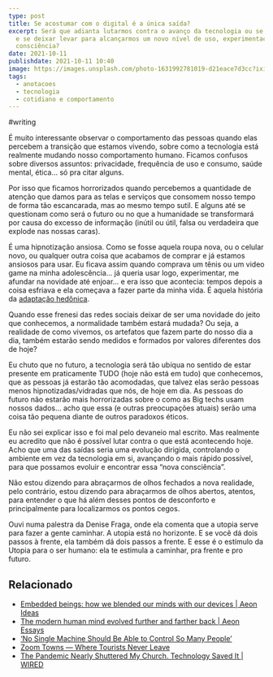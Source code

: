 ```yaml
---
type: post
title: Se acostumar com o digital é a única saída?
excerpt: Será que adianta lutarmos contra o avanço da tecnologia ou se acostumar
  e se deixar levar para alcançarmos um novo nível de uso, experimentação e
  consciência?
date: 2021-10-11
publishdate: 2021-10-11 10:40
image: https://images.unsplash.com/photo-1631992781019-d21eace7d3cc?ixid=MnwxMjA3fDB8MHxwaG90by1wYWdlfHx8fGVufDB8fHx8&ixlib=rb-1.2.1&auto=format&fit=crop&w=2340&q=80
tags:
  - anotacoes
  - tecnologia
  - cotidiano e comportamento
---
```


#writing

É muito interessante observar o comportamento das pessoas quando elas percebem a transição que estamos vivendo, sobre como a tecnologia está realmente mudando nosso comportamento humano. Ficamos confusos sobre diversos assuntos: privacidade, frequência de uso e consumo,  saúde mental, ética… só pra citar alguns.

Por isso que ficamos horrorizados quando percebemos a quantidade de atenção que damos para as telas e serviços que consomem nosso tempo de forma tão escancarada, mas ao mesmo tempo sutil. E alguns até se questionam como será o futuro ou no que a humanidade se transformará por causa do excesso de informação (inútil ou útil, falsa ou verdadeira que explode nas nossas caras).

É uma hipnotização ansiosa. Como se fosse aquela roupa nova, ou o celular novo, ou qualquer outra coisa que acabamos de comprar e já estamos ansiosos para usar. Eu ficava assim quando comprava um tênis ou um video game na minha adolescência… já queria usar logo, experimentar, me afundar na novidade até enjoar… e era isso que acontecia: tempos depois a coisa esfriava e ela começava a fazer parte da minha vida. É aquela história da [adaptação hedônica](https://diegoeis.com/estoicismo-adaptacao-hedonica-satisfacao-felicidade/). 

Quando esse frenesi das redes sociais deixar de ser uma novidade do jeito que conhecemos, a normalidade também estará mudada? Ou seja, a realidade de como vivemos, os artefatos que fazem parte do nosso dia a dia, também estarão sendo medidos e formados por valores diferentes dos de hoje?

Eu chuto que no futuro, a tecnologia será tão ubíqua no sentido de estar presente em praticamente TUDO (hoje não está em tudo) que conhecemos, que as pessoas já estarão tão acomodadas, que talvez elas serão pessoas menos hipnotizadas/vidradas que nós, de hoje em dia. As pessoas do futuro não estarão mais horrorizadas sobre o como as Big techs usam nossos dados... acho que essa (e outras preocupações atuais) serão uma coisa tão pequena diante de outros paradoxos éticos.

Eu não sei explicar isso e foi mal pelo devaneio mal escrito. Mas realmente eu acredito que não é possível lutar contra o que está acontecendo hoje. Acho que uma das saídas seria uma evolução dirigida, controlando o ambiente em vez da tecnologia em si, avançando o mais rápido possível, para que possamos evoluir e encontrar essa “nova consciência”.

Não estou dizendo para abraçarmos de olhos fechados a nova realidade, pelo contrário, estou dizendo para abraçarmos de olhos abertos, atentos, para entender o que há além desses pontos de desconforto e principalmente para localizarmos os pontos cegos.

Ouvi numa palestra da Denise Fraga, onde ela comenta que a utopia serve para fazer a gente caminhar. A utopia está no horizonte. E se você dá dois passos à frente, ela também dá dois passos a frente. E esse é o estímulo da Utopia para o ser humano: ela te estimula a caminhar, pra frente e pro futuro.

## Relacionado

* [Embedded beings: how we blended our minds with our devices | Aeon Ideas](https://aeon.co/ideas/embedded-beings-how-we-blended-our-minds-with-our-devices)
* [The modern human mind evolved further and farther back | Aeon Essays](https://aeon.co/essays/the-modern-human-mind-evolved-further-and-farther-back)
* [‘No Single Machine Should Be Able to Control So Many People’](https://longreads.com/2021/01/04/doomsday-machine-facebook/)
* [Zoom Towns — Where Tourists Never Leave](https://longreads.com/2021/06/04/zoom-town/)
* [The Pandemic Nearly Shuttered My Church. Technology Saved It | WIRED](https://www.wired.com/story/coronavirus-pandemic-church-technology-community/)
